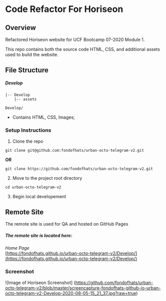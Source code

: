 # Code Refactor For Horiseon

## Overview

Refactored Horiseon website for UCF Bootcamp 07-2020 Module 1.

This repo contains both the source code HTML, CSS, and additional assets used to build the website.

## File Structure

##### Develop

```shell
|-- Develop
    |-- assets
```

`Develop/`

- Contains HTML, CSS, Images;

### Setup Instructions

1. Clone the repo

```shell
git clone git@github.com:fondofhats/urban-octo-telegram-v2.git
```
__OR__

```shell
git clone https://github.com/fondofhats/urban-octo-telegram-v2.git
```

2. Move to the project root directory

```shell
cd urban-octo-telegram-v2
```
3. Begin local developement


## Remote Site

The remote site is used for QA and hosted on GitHub Pages

##### The remote site is located here:
*Home Page*<br>[https://fondofhats.github.io/urban-octo-telegram-v2/Develop/](https://fondofhats.github.io/urban-octo-telegram-v2/Develop/)

### Screenshot

![Image of Horiseon Screenshot]
(https://github.com/fondofhats/urban-octo-telegram-v2/blob/master/screencapture-fondofhats-github-io-urban-octo-telegram-v2-Develop-2020-08-05-15_21_37.jpg?raw=true)